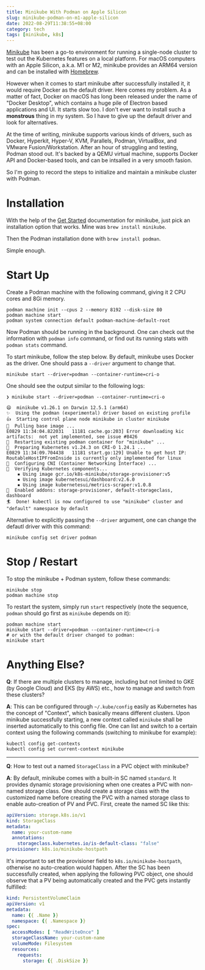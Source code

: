 ```yaml
---
title: Minikube With Podman on Apple Silicon
slug: minikube-podman-on-m1-apple-silicon
date: 2022-08-29T11:38:55+08:00
category: tech
tags: [minikube, k8s]
---
```


[Minikube](https://minikube.sigs.k8s.io/docs/) has been a go-to environment for running a single-node cluster to test out the Kubernetes features on a local platform. For macOS computers with an Apple Silicon, a.k.a. M1 or M2, minikube provides an ARM64 version and can be installed with [Homebrew](https://formulae.brew.sh/formula/minikube).

However when it comes to start minikube after successfully installed it, it would require Docker as the default driver. Here comes my problem. As a matter of fact, Docker on macOS has long been released under the name of "Docker Desktop", which contains a huge pile of Electron based applications and UI. It starts slow too. I don't ever want to install such a **monstrous** thing in my system. So I have to give up the default driver and look for alternatives.

At the time of writing, minikube supports various kinds of drivers, such as Docker, Hyperkit, Hyper-V, KVM, Parallels, Podman, VirtualBox, and VMware Fusion/Workstation. After an hour of struggling and testing, Podman stood out. It's backed by a QEMU virtual machine, supports Docker API and Docker-based tools, and can be intsalled in a very smooth fasion.

So I'm going to record the steps to initialize and maintain a minikube cluster with Podman.

# Installation

With the help of the [Get Started](https://minikube.sigs.k8s.io/docs/start/) documentation for minikube, just pick an installation option that works. Mine was `brew install minikube`.

Then the Podman installation done with `brew install podman`.

Simple enough.

# Start Up

Create a Podman machine with the following command, giving it 2 CPU cores and 8Gi memory.

```
podman machine init --cpus 2 --memory 8192 --disk-size 80
podman machine start
podman system connection default podman-machine-default-root
```

Now Podman should be running in the background. One can check out the information with `podman info` command, or find out its running stats with `podman stats` command.

To start minikube, follow the step below. By default, minikube uses Docker as the driver. One should pass a `--driver` argument to change that.

```
minikube start --driver=podman --container-runtime=cri-o
```

One should see the output similar to the following logs:

```
❯ minikube start --driver=podman --container-runtime=cri-o

😄  minikube v1.26.1 on Darwin 12.5.1 (arm64)
✨  Using the podman (experimental) driver based on existing profile
👍  Starting control plane node minikube in cluster minikube
🚜  Pulling base image ...
E0829 11:34:04.822031   11181 cache.go:203] Error downloading kic artifacts:  not yet implemented, see issue #8426
🔄  Restarting existing podman container for "minikube" ...
🎁  Preparing Kubernetes v1.24.3 on CRI-O 1.24.1 ...
E0829 11:34:09.704438   11181 start.go:129] Unable to get host IP: RoutableHostIPFromInside is currently only implemented for linux
🔗  Configuring CNI (Container Networking Interface) ...
🔎  Verifying Kubernetes components...
    ▪ Using image gcr.io/k8s-minikube/storage-provisioner:v5
    ▪ Using image kubernetesui/dashboard:v2.6.0
    ▪ Using image kubernetesui/metrics-scraper:v1.0.8
🌟  Enabled addons: storage-provisioner, default-storageclass, dashboard
🏄  Done! kubectl is now configured to use "minikube" cluster and "default" namespace by default
```

Alternative to explicitly passing the `--driver` argument, one can change the defautl driver with this command:

```
minikube config set driver podman
```

# Stop / Restart

To stop the minikube + Podman system, follow these commands:

```
minikube stop
podman machine stop
```

To restart the system, simply run `start` respectively (note the sequence, `podman` should go first as `minikube` depends on it):

```shell
podman machine start
minikube start --driver=podman --container-runtime=cri-o
# or with the default driver changed to podman:
minikube start
```

# Anything Else?

**Q**: If there are multiple clusters to manage, including but not limited to GKE (by Google Cloud) and EKS (by AWS) etc., how to manage and switch from these clusters?

**A**: This can be configured through `~/.kube/config` easily as Kubernetes has the concept of "Context", which basically means different clusters. Upon minikube successfully starting, a new context called `minikube` shall be inserted automatically to this config file. One can list and switch to a certain context using the following commands (switching to minikube for example):

```
kubectl config get-contexts
kubectl config set current-context minikube
```

---

**Q**: How to test out a named `StorageClass` in a PVC object with minikube?

**A**: By default, minikube comes with a built-in SC named `standard`. It provides dynamic storage provisioning when one creates a PVC with non-named storage class. One should create a storage class with the customized name before creating the PVC with a named storage class to enable auto-creation of PV and PVC. First, create the named SC like this:

```yaml
apiVersion: storage.k8s.io/v1
kind: StorageClass
metadata:
  name: your-custom-name
  annotations:
    storageclass.kubernetes.io/is-default-class: "false"
provisioner: k8s.io/minikube-hostpath
```

It's important to set the provisioner field to `k8s.io/minikube-hostpath`, otherwise no auto-creation would happen. After the SC has been successfully created, when applying the following PVC object, one should observe that a PV being automatically created and the PVC gets instantly fulfilled:

```yaml
kind: PersistentVolumeClaim
apiVersion: v1
metadata:
  name: {{ .Name }}
  namespace: {{ .Namespace }}
spec:
  accessModes: [ "ReadWriteOnce" ]
  storageClassName: your-custom-name
  volumeMode: Filesystem
  resources:
    requests:
      storage: {{ .DiskSize }}
```

